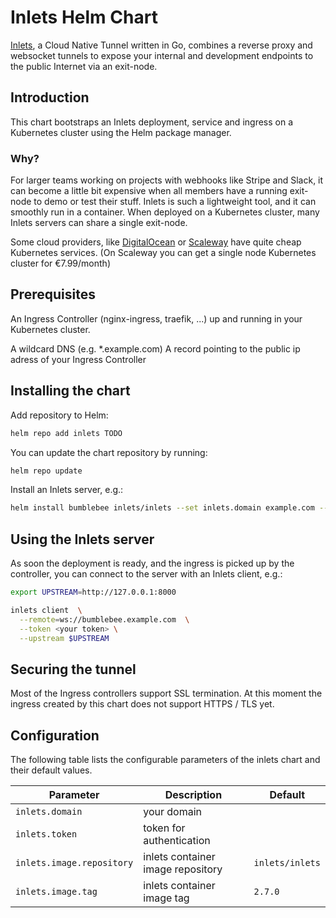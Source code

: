 # Inlets Helm Chart

[Inlets](https://github.com/inlets/inlets), a Cloud Native Tunnel written in Go, combines a reverse proxy and websocket tunnels to expose your internal and development endpoints to the public Internet via an exit-node.

## Introduction

This chart bootstraps an Inlets deployment, service and ingress on a Kubernetes cluster using the Helm package manager.

### Why?

For larger teams working on projects with webhooks like Stripe and Slack, it can become a little bit expensive when all members have a running exit-node to demo or test their stuff. Inlets is such a lightweight tool, and it can smoothly run in a container. When deployed on a Kubernetes cluster, many Inlets servers can share a single exit-node.

Some cloud providers, like [DigitalOcean](https://www.digitalocean.com/products/kubernetes/) or [Scaleway](https://www.scaleway.com/en/kubernetes-kapsule/) have quite cheap Kubernetes services. (On Scaleway you can get a single node Kubernetes cluster for €7.99/month)

## Prerequisites

An Ingress Controller (nginx-ingress, traefik, ...) up and running in your Kubernetes cluster.

A wildcard DNS (e.g. *.example.com) A record pointing to the public ip adress of your Ingress Controller

## Installing the chart

Add repository to Helm:

```bash
helm repo add inlets TODO
```

You can update the chart repository by running:

```bash
helm repo update
```

Install an Inlets server, e.g.:

```bash
helm install bumblebee inlets/inlets --set inlets.domain example.com --set inlets.token=<your token>
```

## Using the Inlets server

As soon the deployment is ready, and the ingress is picked up by the controller, you can connect to the server with an Inlets client, e.g.:

```bash
export UPSTREAM=http://127.0.0.1:8000

inlets client  \
  --remote=ws://bumblebee.example.com  \
  --token <your token> \
  --upstream $UPSTREAM
```

## Securing the tunnel

Most of the Ingress controllers support SSL termination. At this moment the ingress created by this chart does not support HTTPS / TLS yet.

## Configuration

The following table lists the configurable parameters of the inlets chart and their default values.

Parameter | Description | Default
--- | --- | ---
`inlets.domain` | your domain | 
`inlets.token` | token for authentication | 
`inlets.image.repository` | inlets container image repository | `inlets/inlets`
`inlets.image.tag` | inlets container image tag | `2.7.0`